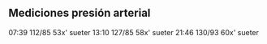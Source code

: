 ## Mediciones presión arterial
07:39 112/85 53x' sueter
13:10 127/85 58x' sueter
21:46 130/93 60x' sueter